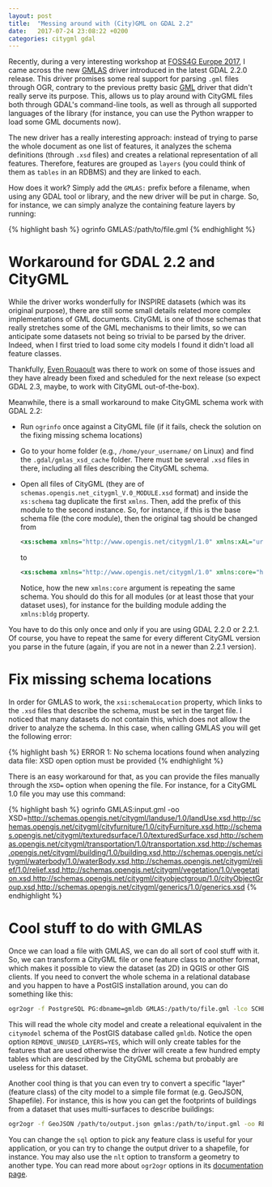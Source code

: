 ```yaml
---
layout: post
title:  "Messing around with (City)GML on GDAL 2.2"
date:   2017-07-24 23:08:22 +0200
categories: citygml gdal
---
```

Recently, during a very interesting workshop at [FOSS4G Europe 2017](http://europe.foss4g.org), I came across the new [GMLAS](http://www.gdal.org/drv_gmlas.html) driver introduced in the latest GDAL 2.2.0 release. This driver promises some real support for parsing `.gml` files through OGR, contrary to the previous pretty basic [GML](http://www.gdal.org/drv_gml.html) driver that didn't really serve its purpose. This, allows us to play around with CityGML files both through GDAL's command-line tools, as well as through all supported languages of the library (for instance, you can use the Python wrapper to load some GML documents now).

The new driver has a really interesting approach: instead of trying to parse the whole document as one list of features, it analyzes the schema definitions (through `.xsd` files) and creates a relational representation of all features. Therefore, features are grouped as `layers` (you could think of them as `tables` in an RDBMS) and they are linked to each.

How does it work? Simply add the `GMLAS:` prefix before a filename, when using any GDAL tool or library, and the new driver will be put in charge. So, for instance, we can simply analyze the containing feature layers by running:

{% highlight bash %}
ogrinfo GMLAS:/path/to/file.gml
{% endhighlight %}

Workaround for GDAL 2.2 and CityGML
===================================

While the driver works wonderfully for INSPIRE datasets (which was its original purpose), there are still some small details related more complex implementations of GML documents. CityGML is one of those schemas that really stretches some of the GML mechanisms to their limits, so we can anticipate some datasets not being so trivial to be parsed by the driver. Indeed, when I first tried to load some city models I found it didn't load all feature classes.

Thankfully, [Even Rouaoult](https://github.com/rouault) was there to work on some of those issues and they have already been fixed and scheduled for the next release (so expect GDAL 2.3, maybe, to work with CityGML out-of-the-box).

Meanwhile, there is a small workaround to make CityGML schema work with GDAL 2.2:
- Run `ogrinfo` once against a CityGML file (if it fails, check the solution on the fixing missing schema locations)
- Go to your home folder (e.g., `/home/your_username/` on Linux) and find the `.gdal/gmlas_xsd_cache` folder. There must be several `.xsd` files in there, including all files describing the CityGML schema.
- Open all files of CityGML (they are of `schemas.opengis.net_citygml_V.0_MODULE.xsd` format) and inside the `xs:schema` tag duplicate the first `xmlns`. Then, add the prefix of this module to the second instance. So, for instance, if this is the base schema file (the core module), then the original tag should be changed from

    ~~~ xml
    <xs:schema xmlns="http://www.opengis.net/citygml/1.0" xmlns:xAL="urn:oasis:names:tc:ciq:xsdschema:xAL:2.0" xmlns:xs="http://www.w3.org/2001/XMLSchema" xmlns:gml="http://www.opengis.net/gml" targetNamespace="http://www.opengis.net/citygml/1.0" elementFormDefault="qualified" attributeFormDefault="unqualified">
    ~~~

    to

    ~~~ xml
    <xs:schema xmlns="http://www.opengis.net/citygml/1.0" xmlns:core="http://www.opengis.net/citygml/1.0" xmlns:xAL="urn:oasis:names:tc:ciq:xsdschema:xAL:2.0" xmlns:xs="http://www.w3.org/2001/XMLSchema" xmlns:gml="http://www.opengis.net/gml" targetNamespace="http://www.opengis.net/citygml/1.0" elementFormDefault="qualified" attributeFormDefault="unqualified">
    ~~~

    Notice, how the new `xmlns:core` argument is repeating the same schema. You should do this for all modules (or at least those that your dataset uses), for instance for the building module adding the `xmlns:bldg` property.

You have to do this only once and only if you are using GDAL 2.2.0 or 2.2.1. Of course, you have to repeat the same for every different CityGML version you parse in the future (again, if you are not in a newer than 2.2.1 version).

Fix missing schema locations
============================

In order for GMLAS to work, the `xsi:schemaLocation` property, which links to the `.xsd` files that describe the schema, must be set in the target file. I noticed that many datasets do not contain this, which does not allow the driver to analyze the schema. In this case, when calling GMLAS you will get the following error:

{% highlight bash %}
ERROR 1: No schema locations found when analyzing data file: XSD open option must be provided
{% endhighlight %}

There is an easy workaround for that, as you can provide the files manually through the `XSD=` option when opening the file. For instance, for a CityGML 1.0 file you may use this command:

{% highlight bash %}
ogrinfo GMLAS:input.gml -oo XSD=http://schemas.opengis.net/citygml/landuse/1.0/landUse.xsd,http://schemas.opengis.net/citygml/cityfurniture/1.0/cityFurniture.xsd,http://schemas.opengis.net/citygml/texturedsurface/1.0/texturedSurface.xsd,http://schemas.opengis.net/citygml/transportation/1.0/transportation.xsd,http://schemas.opengis.net/citygml/building/1.0/building.xsd,http://schemas.opengis.net/citygml/waterbody/1.0/waterBody.xsd,http://schemas.opengis.net/citygml/relief/1.0/relief.xsd,http://schemas.opengis.net/citygml/vegetation/1.0/vegetation.xsd,http://schemas.opengis.net/citygml/cityobjectgroup/1.0/cityObjectGroup.xsd,http://schemas.opengis.net/citygml/generics/1.0/generics.xsd
{% endhighlight %}

Cool stuff to do with GMLAS
===========================

Once we can load a file with GMLAS, we can do all sort of cool stuff with it. So, we can transform a CityGML file or one feature class to another format, which makes it possible to view the dataset (as 2D) in QGIS or other GIS clients. If you need to convert the whole schema in a relational database and you happen to have a PostGIS installation around, you can do something like this:

~~~ bash
ogr2ogr -f PostgreSQL PG:dbname=gmldb GMLAS:/path/to/file.gml -lco SCHEMA=citymodel -oo REMOVE_UNUSED_LAYERS=YES
~~~

This will read the whole city model and create a releational equivalent in the `citymodel` schema of the PostGIS database called `gmldb`. Notice the open option `REMOVE_UNUSED_LAYERS=YES`, which will only create tables for the features that are used otherwise the driver will create a few hundred empty tables which are described by the CityGML schema but probably are useless for this dataset.

Another cool thing is that you can even try to convert a specific "layer" (feature class) of the city model to a simple file format (e.g. GeoJSON, Shapefile). For instance, this is how you can get the footprints of buildings from a dataset that uses multi-surfaces to describe buildings:

~~~ bash
ogr2ogr -f GeoJSON /path/to/output.json gmlas:/path/to/input.gml -oo REMOVE_UNUSED_LAYERS=YES -oo REMOVE_UNUSED_FIELDS=YES -sql "SELECT * FROM groundsurface"
~~~

You can change the `sql` option to pick any feature class is useful for your application, or you can try to change the output driver to a shapefile, for instance. You may also use the `nlt` option to transform a geometry to another type. You can read more about `ogr2ogr` options in its [documentation page](http://www.gdal.org/ogr2ogr.html).